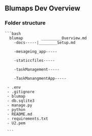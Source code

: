  ## Blumaps Dev Overview

 ### Folder structure
    ```bash
      blumap        _________Overview.md
        -docs-----|________Setup.md
    
        -mesageing_app-----
       
        -staticcfiles-----
      
        -taskManagement-----
      
        -TaskManangmentApp-----

     - .env
     - .gitignore
     - blumap
     - db.sqlite3
     - manage.py
     - python
     - README.md
     - requirements.txt
     - U2.pem

     ```
     
